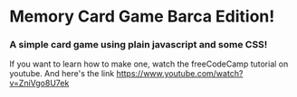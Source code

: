 # Memory Card Game Barca Edition!

### A simple card game using plain javascript and some CSS!

If you want to learn how to make one, watch the freeCodeCamp tutorial on youtube.
And here's the link https://www.youtube.com/watch?v=ZniVgo8U7ek
